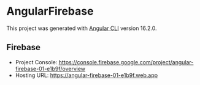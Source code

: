 # AngularFirebase

This project was generated with [Angular CLI](https://github.com/angular/angular-cli) version 16.2.0.

## Firebase

- Project Console: https://console.firebase.google.com/project/angular-firebase-01-e1b9f/overview
- Hosting URL: https://angular-firebase-01-e1b9f.web.app
